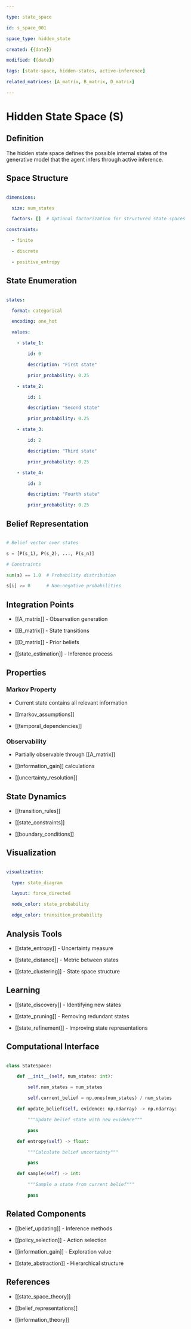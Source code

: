 ```yaml
---

type: state_space

id: s_space_001

space_type: hidden_state

created: {{date}}

modified: {{date}}

tags: [state-space, hidden-states, active-inference]

related_matrices: [A_matrix, B_matrix, D_matrix]

---
```


# Hidden State Space (S)

## Definition

The hidden state space defines the possible internal states of the generative model that the agent infers through active inference.

## Space Structure

```yaml

dimensions:

  size: num_states

  factors: []  # Optional factorization for structured state spaces

constraints:

  - finite

  - discrete

  - positive_entropy

```

## State Enumeration

```yaml

states:

  format: categorical

  encoding: one_hot

  values:

    - state_1:

        id: 0

        description: "First state"

        prior_probability: 0.25

    - state_2:

        id: 1

        description: "Second state"

        prior_probability: 0.25

    - state_3:

        id: 2

        description: "Third state"

        prior_probability: 0.25

    - state_4:

        id: 3

        description: "Fourth state"

        prior_probability: 0.25

```

## Belief Representation

```python

# Belief vector over states

s = [P(s_1), P(s_2), ..., P(s_n)]

# Constraints

sum(s) == 1.0  # Probability distribution

s[i] >= 0      # Non-negative probabilities

```

## Integration Points

- [[A_matrix]] - Observation generation

- [[B_matrix]] - State transitions

- [[D_matrix]] - Prior beliefs

- [[state_estimation]] - Inference process

## Properties

### Markov Property

- Current state contains all relevant information

- [[markov_assumptions]]

- [[temporal_dependencies]]

### Observability

- Partially observable through [[A_matrix]]

- [[information_gain]] calculations

- [[uncertainty_resolution]]

## State Dynamics

- [[transition_rules]]

- [[state_constraints]]

- [[boundary_conditions]]

## Visualization

```yaml

visualization:

  type: state_diagram

  layout: force_directed

  node_color: state_probability

  edge_color: transition_probability

```

## Analysis Tools

- [[state_entropy]] - Uncertainty measure

- [[state_distance]] - Metric between states

- [[state_clustering]] - State space structure

## Learning

- [[state_discovery]] - Identifying new states

- [[state_pruning]] - Removing redundant states

- [[state_refinement]] - Improving state representations

## Computational Interface

```python

class StateSpace:

    def __init__(self, num_states: int):

        self.num_states = num_states

        self.current_belief = np.ones(num_states) / num_states

    def update_belief(self, evidence: np.ndarray) -> np.ndarray:

        """Update belief state with new evidence"""

        pass

    def entropy(self) -> float:

        """Calculate belief uncertainty"""

        pass

    def sample(self) -> int:

        """Sample a state from current belief"""

        pass

```

## Related Components

- [[belief_updating]] - Inference methods

- [[policy_selection]] - Action selection

- [[information_gain]] - Exploration value

- [[state_abstraction]] - Hierarchical structure

## References

- [[state_space_theory]]

- [[belief_representations]]

- [[information_theory]]

